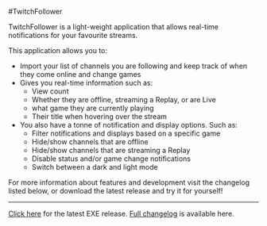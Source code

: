 #TwitchFollower

TwitchFollower is a light-weight application that allows real-time notifications for your favourite streams.

This application allows you to:
- Import your list of channels you are following and keep track of when they come online and change games
- Gives you real-time information such as:
	- View count
	- Whether they are offline, streaming a Replay, or are Live
	- what game they are currently playing
	- Their title when hovering over the stream
- You also have a tonne of notification and display options. Such as:
	- Filter notifications and displays based on a specific game
	- Hide/show channels that are offline
	- Hide/show channels that are streaming a Replay
	- Disable status and/or game change notifications
	- Switch between a dark and light mode

For more information about features and development visit the changelog listed below, or download the latest release and try it for yourself! 

---
[Click here](https://github.com/MarioScripts/TwitchFollower/releases/download/v2.5/TwitchFollower.exe) for the latest EXE release.
[Full changelog](https://raw.githubusercontent.com/MarioScripts/TwitchFollower/develop/CHANGELOG.md) is available here.
